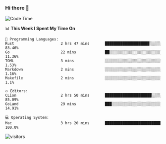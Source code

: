 ### Hi there 👋

<!--
**CrazyCollin/crazycollin** is a ✨ _special_ ✨ repository because its `README.md` (this file) appears on your GitHub profile.

Here are some ideas to get you started:

- 🔭 I’m currently working on ...
- 🌱 I’m currently learning ...
- 👯 I’m looking to collaborate on ...
- 🤔 I’m looking for help with ...
- 💬 Ask me about ...
- 📫 How to reach me: ...
- 😄 Pronouns: ...
- ⚡ Fun fact: ...
-->

<!--START_SECTION:waka-->
![Code Time](http://img.shields.io/badge/Code%20Time-5%20hrs%206%20mins-blue)

📊 **This Week I Spent My Time On** 

```text
💬 Programming Languages: 
Rust                     2 hrs 47 mins       ████████████████████░░░░░   83.46% 
Go                       22 mins             ██░░░░░░░░░░░░░░░░░░░░░░░   11.36% 
TOML                     3 mins              ░░░░░░░░░░░░░░░░░░░░░░░░░   1.53% 
Markdown                 2 mins              ░░░░░░░░░░░░░░░░░░░░░░░░░   1.16% 
Makefile                 2 mins              ░░░░░░░░░░░░░░░░░░░░░░░░░   1.1%

🔥 Editors: 
CLion                    2 hrs 50 mins       █████████████████████░░░░   85.09% 
GoLand                   29 mins             ███░░░░░░░░░░░░░░░░░░░░░░   14.91%

💻 Operating System: 
Mac                      3 hrs 20 mins       █████████████████████████   100.0%

```


<!--END_SECTION:waka-->


![visitors](https://visitor-badge.glitch.me/badge?page_id=crazycollin.crazycollin&left_color=green&right_color=red)
